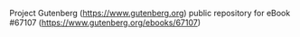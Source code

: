 Project Gutenberg (https://www.gutenberg.org) public repository for
eBook #67107 (https://www.gutenberg.org/ebooks/67107)
